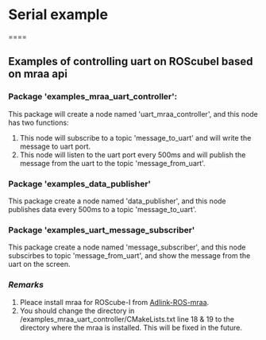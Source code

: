 # Serial example
====
## Examples of controlling uart on ROScubeI based on mraa api

### Package 'examples_mraa_uart_controller':
This package will create a node named 'uart_mraa_controller', and this node has two functions:
1. This node will subscribe to a topic 'message_to_uart' and will write the message to uart port. 
2. This node will listen to the uart port every 500ms and will publish the message from the uart to the topic 'message_from_uart'.

### Package 'examples_data_publisher'
This package create a node named 'data_publisher', and this node publishes data every 500ms to a topic 'message_to_uart'.

### Package 'examples_uart_message_subscriber'
This package create a node named 'message_subscriber', and this node subscirbes to topic 'message_from_uart', and show the message from the uart on the screen.

### *Remarks*
1. Pleace install mraa for ROScube-I from [Adlink-ROS-mraa](https://github.com/Adlink-ROS/mraa.git).
2. You should change the directory in /examples_mraa_uart_controller/CMakeLists.txt line 18 & 19 to the directory where the mraa is installed. This will be fixed in the future.


